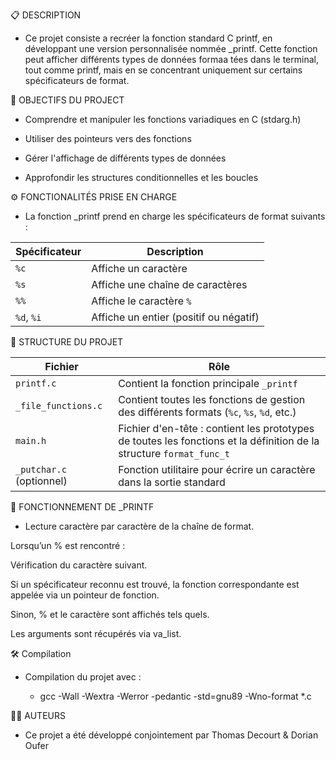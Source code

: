 📋 DESCRIPTION

- Ce projet consiste a recréer la fonction standard C printf, en développant une version personnalisée nommée _printf. Cette fonction peut afficher différents types de données formaa
tées dans le terminal, tout comme printf, mais en se concentrant uniquement sur certains spécificateurs de format.

🧠 OBJECTIFS DU PROJECT

- Comprendre et manipuler les fonctions variadiques en C (stdarg.h)

- Utiliser des pointeurs vers des fonctions

- Gérer l'affichage de différents types de données

- Approfondir les structures conditionnelles et les boucles

⚙️ FONCTIONALITÉS PRISE EN CHARGE 

- La fonction _printf prend en charge les spécificateurs de format suivants :

| Spécificateur | Description                            |
| ------------- | -------------------------------------- |
| `%c`          | Affiche un caractère                   |
| `%s`          | Affiche une chaîne de caractères       |
| `%%`          | Affiche le caractère `%`               |
| `%d`, `%i`    | Affiche un entier (positif ou négatif) |


🧩 STRUCTURE DU PROJET

| Fichier                  | Rôle                                                                                                                 |
| ------------------------ | -------------------------------------------------------------------------------------------------------------------- |
| `printf.c`               | Contient la fonction principale `_printf`                                                                            |
| `_file_functions.c`      | Contient toutes les fonctions de gestion des différents formats (`%c`, `%s`, `%d`, etc.)                             |
| `main.h`                 | Fichier d'en-tête : contient les prototypes de toutes les fonctions et la définition de la structure `format_func_t` |
| `_putchar.c` (optionnel) | Fonction utilitaire pour écrire un caractère dans la sortie standard                                                 |


 🔁 FONCTIONNEMENT DE _PRINTF
 
 - Lecture caractère par caractère de la chaîne de format.

 Lorsqu’un % est rencontré :

 Vérification du caractère suivant.

 Si un spécificateur reconnu est trouvé, la fonction correspondante est appelée via un pointeur de fonction.

 Sinon, % et le caractère sont affichés tels quels.

 Les arguments sont récupérés via va_list.

 
 🛠️ Compilation
 
 - Compilation du projet avec :

    - gcc -Wall -Wextra -Werror -pedantic -std=gnu89 -Wno-format *.c
   
 👨‍💻 AUTEURS
 - Ce projet a été développé conjointement par Thomas Decourt & Dorian Oufer
